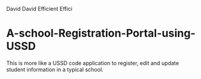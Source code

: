 David David Efficient Effici
# A-school-Registration-Portal-using-USSD
This is more like a USSD code application to register, edit and update student information in a typical school.
